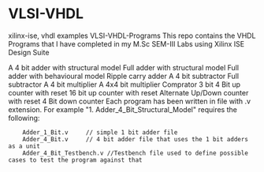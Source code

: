# VLSI-VHDL
xilinx-ise, vhdl examples
VLSI-VHDL-Programs
This repo contains the VHDL Programs that I have completed in my M.Sc SEM-III Labs using Xilinx ISE Design Suite

A 4 bit adder with structural model
Full adder with structural model
Full adder with behavioural model
Ripple carry adder
A 4 bit subtractor
Full subtractor
A 4 bit multiplier
A 4x4 bit multiplier
Comprator 3 bit
4 Bit up counter with reset
16 bit up counter with reset
Alternate Up/Down counter with reset
4 Bit down counter
Each program has been written in file with .v extension. For example "1. Adder_4_Bit_Structural_Model" requires the following:

        Adder_1_Bit.v     // simple 1 bit adder file
        Adder_4_Bit.v     // 4 bit adder file that uses the 1 bit adders as a unit
        Adder_4_Bit_Testbench.v //Testbench file used to define possible cases to test the program against that
